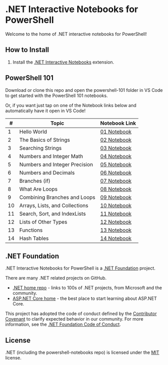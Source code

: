 # .NET Interactive Notebooks for PowerShell

Welcome to the home of .NET interactive notebooks for PowerShell!

## How to Install

1. Install the [.NET Interactive Notebooks](https://marketplace.visualstudio.com/items?itemName=ms-dotnettools.dotnet-interactive-vscode) extension.

## PowerShell 101
Download or clone this repo and open the powershell-101 folder in VS Code to get started with the PowerShell 101 notebooks.

Or, if you want just tap on one of the Notebook links below and automatically have it open in VS Code!

<!-- Needs to be run thru tinyurl
vscode://ms-dotnettools.dotnet-interactive-vscode/openNotebook?url=https://raw.githubusercontent.com/dfinke/powershell-notebooks/master/powershell-101/01-Hello%20World.dib -->

| #  | Topic                           | Notebook Link         
|----|---------------------------------|-----------------------
|  1 | Hello World                     | [01 Notebook](https://tinyurl.com/01-HelloWorld)
|  2 | The Basics of Strings           | [02 Notebook](https://tinyurl.com/02-TheBasicsofStrings)
|  3 | Searching Strings               | [03 Notebook](https://tinyurl.com/03-SearchingStrings)
|  4 | Numbers and Integer Math        | [04 Notebook](https://tinyurl.com/04-NumbersandIntegerMath)
|  5 | Numbers and Integer Precision   | [05 Notebook](https://tinyurl.com/05-NumbersandIntegerPrecision)
|  6 | Numbers and Decimals            | [06 Notebook](https://tinyurl.com/06-NumbersandDecimals)
|  7 | Branches (if)                   | [07 Notebook](https://tinyurl.com/07-Branches)
|  8 | What Are Loops                  | [08 Notebook](https://tinyurl.com/08-WhatAreLoops-a)
|  9 | Combining Branches and Loops    | [09 Notebook](https://tinyurl.com/09-CombiningBranchesandLoops)
| 10 | Arrays, Lists, and Collections  | [10 Notebook](https://tinyurl.com/10-ArraysListsandCollections)
| 11 | Search, Sort, and IndexLists    | [11 Notebook](https://tinyurl.com/11-SearchSortandIndexLists)
| 12 | Lists of Other Types            | [12 Notebook](https://tinyurl.com/12-ListsofOtherTypes)
| 13 | Functions                       | [13 Notebook](https://tinyurl.com/13-Functions)
| 14 | Hash Tables                     | [14 Notebook](https://tinyurl.com/14-Hashtables)

## .NET Foundation

.NET Interactive Notebooks for PowerShell is a [.NET Foundation](https://www.dotnetfoundation.org/projects) project.

There are many .NET related projects on GitHub.

- [.NET home repo](https://github.com/Microsoft/dotnet) - links to 100s of .NET projects, from Microsoft and the community.
- [ASP.NET Core home](https://docs.microsoft.com/aspnet/core/?view=aspnetcore-3.1) - the best place to start learning about ASP.NET Core.

This project has adopted the code of conduct defined by the [Contributor Covenant](http://contributor-covenant.org/) to clarify expected behavior in our community. For more information, see the [.NET Foundation Code of Conduct](http://www.dotnetfoundation.org/code-of-conduct).

## License

.NET (including the powershell-notebooks repo) is licensed under the [MIT](LICENSE) license.
